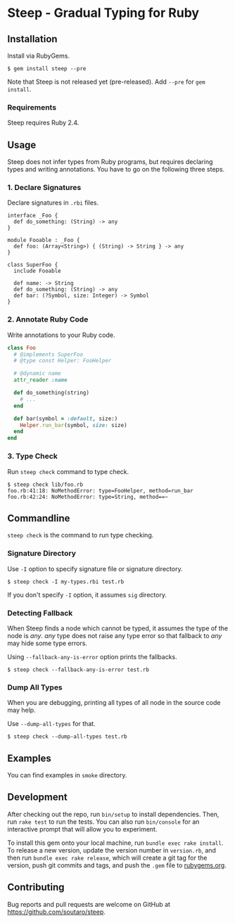 # Steep - Gradual Typing for Ruby

## Installation

Install via RubyGems.

    $ gem install steep --pre

Note that Steep is not released yet (pre-released). Add `--pre` for `gem install`.

### Requirements

Steep requires Ruby 2.4.

## Usage

Steep does not infer types from Ruby programs, but requires declaring types and writing annotations.
You have to go on the following three steps.

### 1. Declare Signatures

Declare signatures in `.rbi` files.

```
interface _Foo {
  def do_something: (String) -> any
}

module Fooable : _Foo {
  def foo: (Array<String>) { (String) -> String } -> any
}

class SuperFoo {
  include Fooable

  def name: -> String
  def do_something: (String) -> any
  def bar: (?Symbol, size: Integer) -> Symbol
}
```

### 2. Annotate Ruby Code

Write annotations to your Ruby code.

```rb
class Foo
  # @implements SuperFoo
  # @type const Helper: FooHelper

  # @dynamic name
  attr_reader :name

  def do_something(string)
    # ...
  end

  def bar(symbol = :default, size:)
    Helper.run_bar(symbol, size: size)
  end
end
```

### 3. Type Check

Run `steep check` command to type check.

```
$ steep check lib/foo.rb
foo.rb:41:18: NoMethodError: type=FooHelper, method=run_bar
foo.rb:42:24: NoMethodError: type=String, method==~
```

## Commandline

`steep check` is the command to run type checking.

### Signature Directory

Use `-I` option to specify signature file or signature directory.

    $ steep check -I my-types.rbi test.rb

If you don't specify `-I` option, it assumes `sig` directory.

### Detecting Fallback

When Steep finds a node which cannot be typed, it assumes the type of the node is *any*.
*any* type does not raise any type error so that fallback to *any* may hide some type errors.

Using `--fallback-any-is-error` option prints the fallbacks.

    $ steep check --fallback-any-is-error test.rb

### Dump All Types

When you are debugging, printing all types of all node in the source code may help.

Use `--dump-all-types` for that.

    $ steep check --dump-all-types test.rb

## Examples

You can find examples in `smoke` directory.

## Development

After checking out the repo, run `bin/setup` to install dependencies. Then, run `rake test` to run the tests. You can also run `bin/console` for an interactive prompt that will allow you to experiment.

To install this gem onto your local machine, run `bundle exec rake install`. To release a new version, update the version number in `version.rb`, and then run `bundle exec rake release`, which will create a git tag for the version, push git commits and tags, and push the `.gem` file to [rubygems.org](https://rubygems.org).

## Contributing

Bug reports and pull requests are welcome on GitHub at https://github.com/soutaro/steep.

